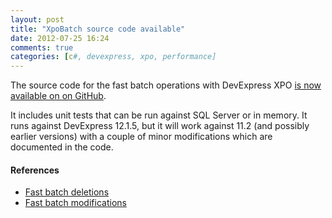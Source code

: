 ```yaml
---
layout: post
title: "XpoBatch source code available"
date: 2012-07-25 16:24
comments: true
categories: [c#, devexpress, xpo, performance]
---
```

The source code for the fast batch operations with DevExpress XPO [is now available on on GitHub](https://github.com/ZeroSharp/XpoBatch).

It includes unit tests that can be run against SQL Server or in memory. It runs against DevExpress 12.1.5, but it will work against 11.2 (and possibly earlier versions) with a couple of minor modifications which are documented in the code.

#### References ####

* [Fast batch deletions](/fast-batch-deletions-with-devexpress-xpo/)
* [Fast batch modifications](/fast-batch-modifications-with-devexpress-xpo/)